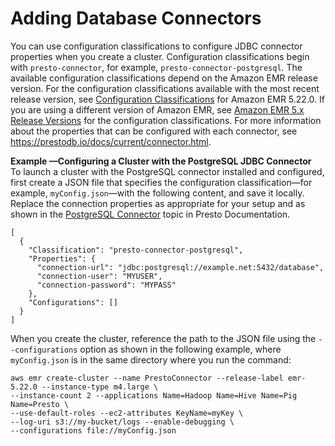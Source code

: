 # Adding Database Connectors<a name="presto-adding-db-connectors"></a>

You can use configuration classifications to configure JDBC connector properties when you create a cluster\. Configuration classifications begin with `presto-connector`, for example, `presto-connector-postgresql`\. The available configuration classifications depend on the Amazon EMR release version\. For the configuration classifications available with the most recent release version, see [Configuration Classifications](emr-release-5x.md#emr-5220-class) for Amazon EMR 5\.22\.0\. If you are using a different version of Amazon EMR, see [Amazon EMR 5\.x Release Versions](emr-release-5x.md) for the configuration classifications\. For more information about the properties that can be configured with each connector, see [https://prestodb\.io/docs/current/connector\.html](https://prestodb.io/docs/current/connector.html)\. 

**Example —Configuring a Cluster with the PostgreSQL JDBC Connector**  
To launch a cluster with the PostgreSQL connector installed and configured, first create a JSON file that specifies the configuration classification—for example, `myConfig.json`—with the following content, and save it locally\.  
Replace the connection properties as appropriate for your setup and as shown in the [PostgreSQL Connector](https://prestodb.io/docs/current/connector/postgresql.html) topic in Presto Documentation\.  

```
[
  {
    "Classification": "presto-connector-postgresql",
    "Properties": {
      "connection-url": "jdbc:postgresql://example.net:5432/database",
      "connection-user": "MYUSER",
      "connection-password": "MYPASS"
    },
    "Configurations": []
  }
]
```
When you create the cluster, reference the path to the JSON file using the `--configurations` option as shown in the following example, where `myConfig.json` is in the same directory where you run the command:  

```
aws emr create-cluster --name PrestoConnector --release-label emr-5.22.0 --instance-type m4.large \
--instance-count 2 --applications Name=Hadoop Name=Hive Name=Pig Name=Presto \
--use-default-roles --ec2-attributes KeyName=myKey \
--log-uri s3://my-bucket/logs --enable-debugging \
--configurations file://myConfig.json
```